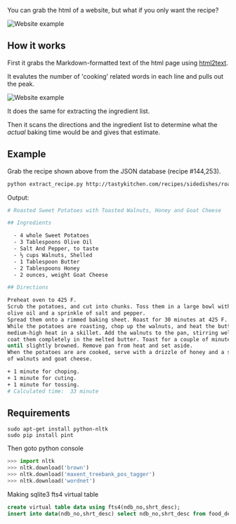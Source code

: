 You can grab the html of a website, but what if you only want the recipe?

![Website example](https://i.imgur.com/fjr0M6H.jpg?1)

## How it works

First it grabs the Markdown-formatted text of the html page using [html2text](https://github.com/aaronsw/html2text). 

It evalutes the number of 'cooking' related words in each line and pulls out the peak.

![Website example](https://i.imgur.com/enu0SNA.jpg?1)

It does the same for extracting the ingredient list.

Then it scans the directions and the ingredient list to determine what the *actual* baking time would be and gives that estimate.

## Example

Grab the recipe shown above from the JSON database (recipe #144,253).

```bash
python extract_recipe.py http://tastykitchen.com/recipes/sidedishes/roasted-sweet-potatoes-with-toasted-walnuts-honey-and-goat-cheese/
```

Output:

```bash
# Roasted Sweet Potatoes with Toasted Walnuts, Honey and Goat Cheese

## Ingredients

  - 4 whole Sweet Potatoes
  - 3 Tablespoons Olive Oil
  - Salt And Pepper, to taste
  - ⅓ cups Walnuts, Shelled
  - 1 Tablespoon Butter
  - 2 Tablespoons Honey
  - 2 ounces, weight Goat Cheese

## Directions

Preheat oven to 425 F.
Scrub the potatoes, and cut into chunks. Toss them in a large bowl with the
olive oil and a sprinkle of salt and pepper.
Spread them onto a rimmed baking sheet. Roast for 30 minutes at 425 F.
While the potatoes are roasting, chop up the walnuts, and heat the butter over
medium-high heat in a skillet. Add the walnuts to the pan, stirring well to
coat them completely in the melted butter. Toast for a couple of minutes,
until slightly browned. Remove pan from heat and set aside.
When the potatoes are are cooked, serve with a drizzle of honey and a sprinkle
of walnuts and goat cheese.

+ 1 minute for choping.
+ 1 minute for cuting.
+ 1 minute for tossing.
# Calculated time:  33 minute
```

## Requirements

```
sudo apt-get install python-nltk
sudo pip install pint
```
Then goto python console
```python
>>> import nltk
>>> nltk.download('brown')
>>> nltk.download('maxent_treebank_pos_tagger')
>>> nltk.download('wordnet')
```


Making sqlite3 fts4 virtual table
```sql
create virtual table data using fts4(ndb_no,shrt_desc);
insert into data(ndb_no,shrt_desc) select ndb_no,shrt_desc from food_des;
```